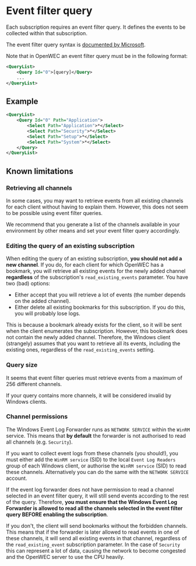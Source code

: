 # Event filter query

Each subscription requires an event filter query. It defines the events to be collected within that subscription.

The event filter query syntax is [documented by Microsoft](https://learn.microsoft.com/en-us/windows/win32/wes/consuming-events).


Note that in OpenWEC an event filter query must be in the following format:
```xml
<QueryList>
    <Query Id="0">[query]</Query>
    ...
</QueryList>
```

## Example

```xml
<QueryList>
    <Query Id="0" Path="Application">
        <Select Path="Application">*</Select>
        <Select Path="Security">*</Select>
        <Select Path="Setup">*</Select>
        <Select Path="System">*</Select>
    </Query>
</QueryList>
```

## Known limitations

### Retrieving all channels

In some cases, you may want to retrieve events from all existing channels for each client without having to explain them. However, this does not seem to be possible using event filter queries.

We recommend that you generate a list of the channels available in your environment by other means and set your event filter query accordingly.

### Editing the query of an existing subscription

When editing the query of an existing subscription, **you should not add a new channel**. If you do, for each client for which OpenWEC has a bookmark, you will retrieve all existing events for the newly added channel **regardless** of the subscription's `read_existing_events` parameter. You have two (bad) options:
* Either accept that you will retrieve a lot of events (the number depends on the added channel).
* Either delete all existing bookmarks for this subscription. If you do this, you will probably lose logs.

This is because a bookmark already exists for the client, so it will be sent when the client enumerates the subscription. However, this bookmark does not contain the newly added channel. Therefore, the Windows client (strangely) assumes that you want to retrieve all its events, including the existing ones, regardless of the `read_existing_events` setting.

### Query size

It seems that event filter queries must retrieve events from a maximum of 256 different channels.

If your query contains more channels, it will be considered invalid by Windows clients.

### Channel permissions

The Windows Event Log Forwarder runs as `NETWORK SERVICE` within the `WinRM` service. This means that **by default** the forwarder is not authorised to read all channels (e.g. `Security`).

If you want to collect event logs from these channels (you should!), you must either add the `WinRM service` (SID) to the local `Event Log Readers` group of each Windows client, or authorise the `WinRM service` (SID) to read these channels. Alternatively you can do the same with the `NETWORK SERVICE` account.

If the event log forwarder does not have permission to read a channel selected in an event filter query, it will still send events according to the rest of the query. Therefore, **you must ensure that the Windows Event Log Forwarder is allowed to read all the channels selected in the event filter query BEFORE enabling the subscription**.

If you don't, the client will send bookmarks without the forbidden channels. This means that if the forwarder is later allowed to read events in one of these channels, it will send all existing events in that channel, regardless of the `read_existing_event` subscription parameter. In the case of `Security` this can represent a lot of data, causing the network to become congested and the OpenWEC server to use the CPU heavily.
